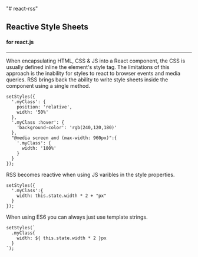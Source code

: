 "# react-rss" 

## Reactive Style Sheets
#### for react.js
---

When encapsulating HTML, CSS & JS into a React component, the CSS is usually defined inline the element's style tag. The limitations of this approach is the inability for styles to react to browser events and media queries. RSS brings back the ability to write style sheets inside the component using a single method.

```
setStyles({
  '.myClass': {
    position: 'relative',
    width: '50%'
  },
  '.myClass :hover': {
    'background-color': 'rgb(240,120,180)'
  },
  "@media screen and (max-width: 960px)":{
    '.myClass': {
      width: '100%'
    }
  }
});
```

RSS becomes reactive when using JS varibles in the style properties.

```
setStyles({
  '.myClass':{
    width: this.state.width * 2 + "px"
  }
});
```

When using ES6 you can always just use template strings.

```
setStyles(`
  .myClass{
    width: ${ this.state.width * 2 }px
  }
`);
```


